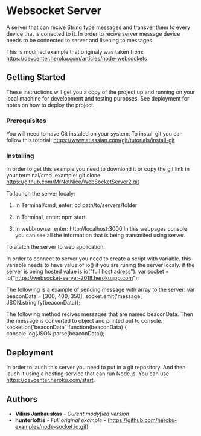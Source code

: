 # Websocket Server

A server that can recive String type messages and transver them to every device that is conected to it. In order to recive server message device needs to be connected to server and lisening to messages. 

This is modified example that originaly was taken from: https://devcenter.heroku.com/articles/node-websockets

## Getting Started

These instructions will get you a copy of the project up and running on your local machine for development and testing purposes. See deployment for notes on how to deploy the project.

### Prerequisites

You will need to have Git instaled on your system. 
To install git you can follow this totorial: https://www.atlassian.com/git/tutorials/install-git


### Installing

In order to get this example you need to downlond it or copy the git link in your terminal/cmd.
example: git clone https://github.com/MrNotNice/WebSocketServer2.git

To launch the server localy:
  1. In Terminal/cmd, enter:
      cd path/to/servers/folder
    
  2. In Terminal, enter:
      npm start
    
  3. In webbrowser enter:
      http://localhost:3000
      In this webpages console you can see all the information that is being transmited using server.
     
To atatch the server to web application:

  In order to connect to server you need to create a script with variable.
  this variable needs to have value of io() if you are runing the server localy.
  if the server is being hosted value is io("full host adress").
      var socket = io("https://websocket-server-2018.herokuapp.com");

   The following is a example of sending message with array to the server:
      var beaconData = [300, 400, 350];
      socket.emit('message', JSON.stringify(beaconData));
      

   The following method recives messages that are named beaconData.
   Then the message is converted to object and printed out to console.
      socket.on('beaconData', function(beaconData) {
        console.log(JSON.parse(beaconData));


## Deployment

In order to lauch this server you need to put in a git repository. And then lauch it using a hosting service that can run Node.js.
You can use https://devcenter.heroku.com/start.


## Authors

* **Vilius Jankauskas** - *Curent modyfied version*
* **hunterloftis** - *Full original example* - (https://github.com/heroku-examples/node-socket.io.git)




